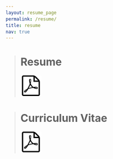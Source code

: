```yaml
---
layout: resume_page
permalink: /resume/
title: resume
nav: true
---
```


> # Resume 
> <p align="left"> <a href="\assets\pdf\resume_2_pg.pdf"> <img src="\assets\img\pdf_icon.svg" width="55" title="Click Me!"> </a> </p>

> # Curriculum Vitae
> <p align="left"> <a href="\assets\pdf\curriculum_vitae.pdf"> <img src="\assets\img\pdf_icon.svg" width="55" title="Click Me!"> </a> </p>